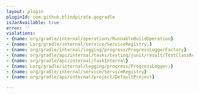 ```yaml
---
layout: plugin
pluginId: com.github.blindpirate.gogradle
isJarAvailable: true
error: ''
violations:
- {name: org/gradle/internal/operations/RunnableBuildOperation}
- {name: Lorg/gradle/internal/service/ServiceRegistry;}
- {name: org/gradle/internal/logging/progress/ProgressLoggerFactory}
- {name: org/gradle/api/internal/tasks/testing/junit/result/TestClassResult}
- {name: org/gradle/api/internal/TaskInternal}
- {name: Lorg/gradle/internal/logging/progress/ProgressLogger;}
- {name: org/gradle/internal/service/ServiceRegistry}
- {name: org/gradle/api/internal/project/DefaultProject}

---
```

